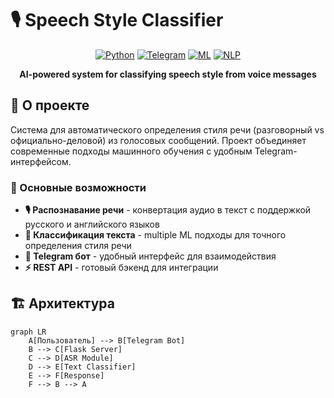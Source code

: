 # 🎙️ Speech Style Classifier

<div align="center">

[![Python](https://img.shields.io/badge/Python-3.8%2B-blue?logo=python)](https://www.python.org/)
[![Telegram](https://img.shields.io/badge/Telegram-Bot-blue?logo=telegram)](https://telegram.org/)
[![ML](https://img.shields.io/badge/Machine-Learning-orange)](https://scikit-learn.org/)
[![NLP](https://img.shields.io/badge/NLP-Transformers-yellow)](https://huggingface.co/)

**AI-powered system for classifying speech style from voice messages**

</div>

## 📖 О проекте

Система для автоматического определения стиля речи (разговорный vs официально-деловой) из голосовых сообщений. Проект объединяет современные подходы машинного обучения с удобным Telegram-интерфейсом.

### 🎯 Основные возможности

- **🎙️ Распознавание речи** - конвертация аудио в текст с поддержкой русского и английского языков
- **🤖 Классификация текста** - multiple ML подходы для точного определения стиля речи
- **📱 Telegram бот** - удобный интерфейс для взаимодействия
- **⚡ REST API** - готовый бэкенд для интеграции

## 🏗️ Архитектура

```mermaid
graph LR
    A[Пользователь] --> B[Telegram Bot]
    B --> C[Flask Server]
    C --> D[ASR Module]
    D --> E[Text Classifier]
    E --> F[Response]
    F --> B --> A